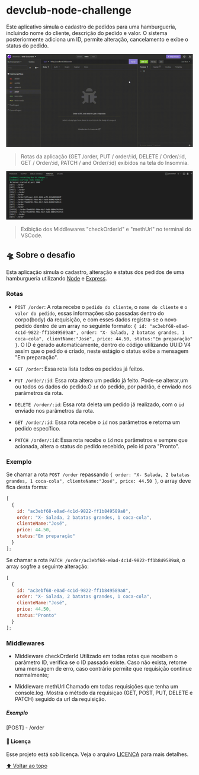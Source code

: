 # devclub-node-challenge
<!--This application simulates the registration of orders for a hamburger shop, including customer name, order description and value. The system later adds an ID, allows change, cancellation and displays the status of the order.
-->
Este aplicativo simula o cadastro de pedidos para uma hamburgueria, incluindo nome do cliente, descrição do pedido e valor. 
O sistema posteriormente adiciona um ID, permite alteração, cancelamento e exibe o status do pedido.

<img src="/assets/video-demonstration.gif" alt="video demonstration">

<!--
> Routes screen: 
GET /order, PUT / order/:id, DELETE / Order/:id, GET / Order/:id, PATCH / and Order/:id using Insomnia.
-->
> Rotas da aplicação (GET /order, PUT / order/:id, DELETE / Order/:id, GET / Order/:id, PATCH / and Order/:id) exibidos na tela do Insomnia.

<img src="/assets/image-terminal.jpg" alt="terminal image">

> Exibição dos Middlewares "checkOrderId" e "methUrl" no terminal do VSCode.

## 🛸 Sobre o desafio

Esta aplicação simula o cadastro, alteração e status dos pedidos de uma hamburgueria utilizando [Node](https://nodejs.org/en/) e [Express](https://expressjs.com/pt-br/).

### Rotas

- `POST /order`: A rota recebe o `pedido do cliente`, o `nome do cliente` e `o valor do pedido`, essas informações são passadas dentro do corpo(body) da requisição, e com esses dados registra-se o novo pedido dentro de um array no seguinte formato: `{ id: "ac3ebf68-e0ad-4c1d-9822-ff1b849589a8", order: "X- Salada, 2 batatas grandes, 1 coca-cola", clientName:"José", price: 44.50, status:"Em preparação" }`. O ID é gerado automaticamente, dentro do código utilizando UUID V4 assim que o pedido é criado, neste estágio o status exibe a mensagem "Em preparação".


- `GET /order`: Essa rota lista todos os pedidos já feitos.

- `PUT /order/:id`: Essa rota altera um pedido já feito. Pode-se alterar,um ou todos os dados do pedido.O `id` do pedido, por padrão, é enviado nos parâmetros da rota.

- `DELETE /order/:id`: Essa rota deleta um pedido já realizado, com o `id` enviado nos parâmetros da rota.

- `GET /order/:id`: Essa rota recebe o `id` nos parâmetros e retorna um pedido específico.

- `PATCH /order/:id`: Essa rota recebe o `id` nos parâmetros e sempre que acionada, altera o status do pedido recebido, pelo id para "Pronto".


### Exemplo

Se chamar a rota `POST /order` repassando `{ order: "X- Salada, 2 batatas grandes, 1 coca-cola", clienteName:"José", price: 44.50 }`,
o array deve fica desta forma:

```js
[
  {
    id: "ac3ebf68-e0ad-4c1d-9822-ff1b849589a8",
    order: "X- Salada, 2 batatas grandes, 1 coca-cola",
    clienteName:"José", 
    price: 44.50,
    status:"Em preparação"
  }
];
```


Se chamar a rota `PATCH /order/ac3ebf68-e0ad-4c1d-9822-ff1b849589a8`,
o array sogfre a seguinte alteração:

```js
[
  {
    id: "ac3ebf68-e0ad-4c1d-9822-ff1b849589a8",
    order: "X- Salada, 2 batatas grandes, 1 coca-cola",
    clienteName:"José", 
    price: 44.50,
    status:"Pronto"
  }
];
```

### Middlewares

- Middleware checkOrderId
Utilizado em todas rotas que recebem o parâmetro ID, verifica se o ID passado existe. Caso não exista, retorne uma mensagem de erro, caso contrário permite que requisição continue normalmente;

- Middleware methUrl
Chamado em todas requisições que tenha um console.log.
Mostra o método da requisiçao (GET, POST, PUT, DELETE e PATCH) seguido da url da requisição.

##### Exemplo
[POST] - /order




#### 📝 Licença

Esse projeto está sob licença. Veja o arquivo [LICENÇA](LICENSE.md) para mais detalhes.

[⬆ Voltar ao topo](#devclub-node-challenge)<br>